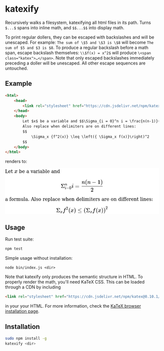 # katexify

Recursively walks a filesystem, katexifying all html files in its path. Turns `$...$` spans into inline math, and `$$...$$` into display math.

To print regular dollers, they can be escaped with backslashes and will be unescaped. For example:
`The sum of \$5 and \$3 is \$8` will become `The sum of $5 and $3 is $8`. To produce a regular backslash before a math span, escape backslash themselves:
`\\$f(x) = x^2$` will produce `\<span class="katex">…</span>`. Note that only escaped backslashes immediately preceding a doller will be unescaped. All
other escape sequences are untouched.

## Example

```html
<html>
    <head>
        <link rel="stylesheet" href="https://cdn.jsdelivr.net/npm/katex@0.10.1/dist/katex.min.css" integrity="sha384-dbVIfZGuN1Yq7/1Ocstc1lUEm+AT+/rCkibIcC/OmWo5f0EA48Vf8CytHzGrSwbQ" crossorigin="anonymous">
    </head>
    <body>
        Let $x$ be a variable and $$\Sigma_{i = 0}^n i = \frac{n(n-1)}{2}$$ a formula.
        Also replace when delimiters are on different lines:
        $$
            \Sigma_x {f^2(x)} \leq \left({ \Sigma_x f(x)}\right)^2
        $$
    </body>
</html>
```

renders to:

![example rendered math](example.png)


## Usage

Run test suite:
```bash
npm test
```

Simple usage without installation:
```
node bin/index.js <dir>
```

Note that katexify only produces the semantic structure in HTML. To properly render the math, you'll need KaTeX CSS. This can be loaded through a CDN by including
```html
<link rel="stylesheet" href="https://cdn.jsdelivr.net/npm/katex@0.10.1/dist/katex.min.css" integrity="sha384-dbVIfZGuN1Yq7/1Ocstc1lUEm+AT+/rCkibIcC/OmWo5f0EA48Vf8CytHzGrSwbQ" crossorigin="anonymous">
```
in your your HTML. For more information, check the [KaTeX browser installation page].

## Installation

```bash
sudo npm install -g
katexify <dir>
```

[KaTeX browser installation page]: https://katex.org/docs/browser.html
